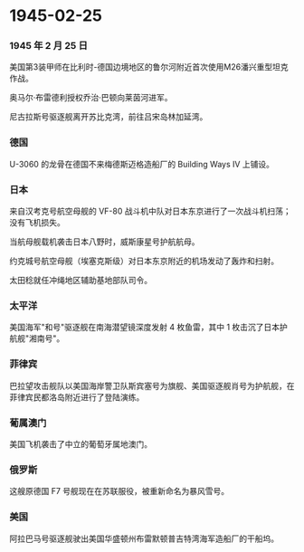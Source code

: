 # 1945-02-25

### 1945 年 2 月 25 日

美国第3装甲师在比利时-德国边境地区的鲁尔河附近首次使用M26潘兴重型坦克作战。

奥马尔·布雷德利授权乔治·巴顿向莱茵河进军。

尼古拉斯号驱逐舰离开苏比克湾，前往吕宋岛林加延湾。

### 德国

U-3060 的龙骨在德国不来梅德斯迈格造船厂的 Building Ways IV 上铺设。

### 日本

来自汉考克号航空母舰的 VF-80
战斗机中队对日本东京进行了一次战斗机扫荡；没有飞机损失。

当航母舰载机袭击日本八野时，威斯康星号护航航母。

约克城号航空母舰（埃塞克斯级）对日本东京附近的机场发动了轰炸和扫射。

太田稔就任冲绳地区辅助基地部队司令。

### 太平洋

美国海军"和号"驱逐舰在南海潜望镜深度发射 4 枚鱼雷，其中 1
枚击沉了日本护航舰"湘南号"。

### 菲律宾

巴拉望攻击舰队以美国海岸警卫队斯宾塞号为旗舰、美国驱逐舰肖号为护航舰，在菲律宾民都洛岛附近进行了登陆演练。

### 葡属澳门

美国飞机袭击了中立的葡萄牙属地澳门。

### 俄罗斯

这艘原德国 F7 号舰现在在苏联服役，被重新命名为暴风雪号。

### 美国

阿拉巴马号驱逐舰驶出美国华盛顿州布雷默顿普吉特湾海军造船厂的干船坞。